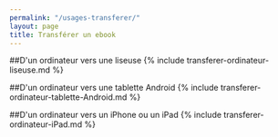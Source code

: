 ```yaml
---
permalink: "/usages-transferer/"
layout: page
title: Transférer un ebook
---
```


##D'un ordinateur vers une liseuse
{% include transferer-ordinateur-liseuse.md %}

##D'un ordinateur vers une tablette Android
{% include transferer-ordinateur-tablette-Android.md %}

##D'un ordinateur vers un iPhone ou un iPad
{% include transferer-ordinateur-iPad.md %}